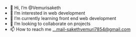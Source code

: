 - 👋 Hi, I’m @Vemurisaketh
- 👀 I’m interested in web development
- 🌱 I’m currently learning front end web development
- 💞️ I’m looking to collaborate on projects 
- 📫 How to reach me ...mail-sakethvemuri7854@gmail.com

